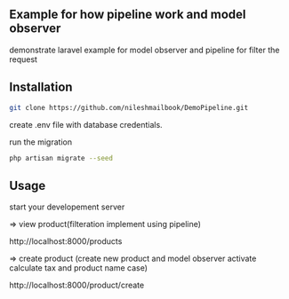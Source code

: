 ## Example for how pipeline work and model observer

demonstrate laravel example for model observer and pipeline for filter the request

## Installation

```bash
git clone https://github.com/nileshmailbook/DemoPipeline.git
```

create .env file with database credentials.

run the migration

```bash
php artisan migrate --seed
```

## Usage

start your developement server

=> view product(filteration implement using pipeline)

http://localhost:8000/products

=> create product (create new product and model observer activate calculate tax and product name case)

http://localhost:8000/product/create